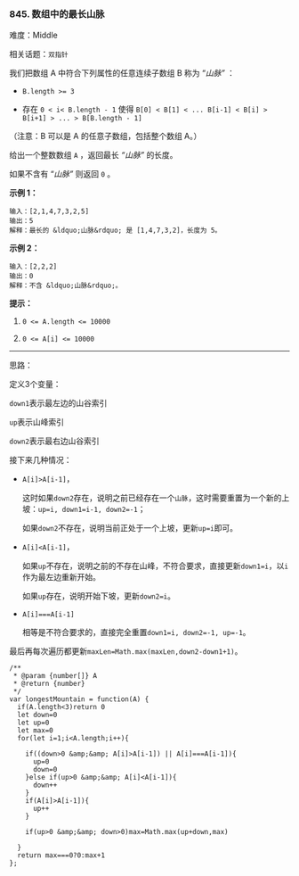### 845. 数组中的最长山脉

难度：Middle

相关话题：`双指针`

我们把数组 A 中符合下列属性的任意连续子数组 B 称为 &ldquo;*山脉&rdquo;* ：




* `B.length >= 3`

* 存在  `0 < i< B.length - 1`  使得  `B[0] < B[1] < ... B[i-1] < B[i] > B[i+1] > ... > B[B.length - 1]`





（注意：B 可以是 A 的任意子数组，包括整个数组 A。）



给出一个整数数组  `A` ，返回最长 *&ldquo;山脉&rdquo;* 的长度。



如果不含有 &ldquo;*山脉&rdquo;* 则返回  `0` 。







**示例 1：** 



```
输入：[2,1,4,7,3,2,5]
输出：5
解释：最长的 &ldquo;山脉&rdquo; 是 [1,4,7,3,2]，长度为 5。
```


**示例 2：** 



```
输入：[2,2,2]
输出：0
解释：不含 &ldquo;山脉&rdquo;。
```






**提示：** 




1.  `0 <= A.length <= 10000` 

2.  `0 <= A[i] <= 10000` 






-----

思路：

定义3个变量：

`down1`表示最左边的山谷索引

`up`表示山峰索引

`down2`表示最右边山谷索引

接下来几种情况：

* `A[i]>A[i-1]`，

    这时如果`down2`存在，说明之前已经存在一个`山脉`，这时需要重置为一个新的上坡：`up=i, down1=i-1, down2=-1`；
    
    如果`down2`不存在，说明当前正处于一个上坡，更新`up=i`即可。

* `A[i]<A[i-1]`，

    如果`up`不存在，说明之前的不存在山峰，不符合要求，直接更新`down1=i`，以`i`作为最左边重新开始。

    如果`up`存在，说明开始下坡，更新`down2=i`。

* `A[i]===A[i-1]`

    相等是不符合要求的，直接完全重置`down1=i, down2=-1, up=-1`。
    
最后再每次遍历都更新`maxLen=Math.max(maxLen,down2-down1+1)`。



```
/**
 * @param {number[]} A
 * @return {number}
 */
var longestMountain = function(A) {
  if(A.length<3)return 0
  let down=0
  let up=0
  let max=0
  for(let i=1;i<A.length;i++){
    
    if((down>0 &amp;&amp; A[i]>A[i-1]) || A[i]===A[i-1]){
      up=0
      down=0
    }else if(up>0 &amp;&amp; A[i]<A[i-1]){
      down++
    }
    if(A[i]>A[i-1]){
      up++
    }
    
    if(up>0 &amp;&amp; down>0)max=Math.max(up+down,max)

  }
  return max===0?0:max+1
};
```

